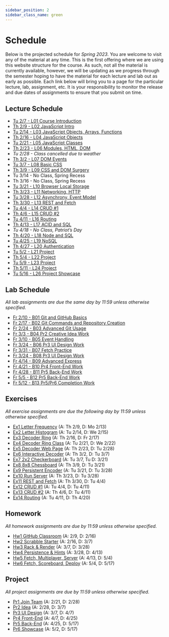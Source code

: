 ```yaml
---
sidebar_position: 2
sidebar_class_name: green
---
```


# Schedule

Below is the projected schedule for _Spring 2023_. You are welcome to visit any of the material at any time. This is the first offering where we are using this website structure for the course. As such, not all the material is currently available, however, we will be updating as we progress through the semester hoping to have the material for each lecture and lab out as early as possible. Each link below will bring you to a page for the particular lecture, lab, assignment, etc. It is your responsibility to monitor the release and due dates of assignments to ensure that you submit on time.

## Lecture Schedule

- [Tu 2/7 - L01 Course Introduction](../../lectures/course-intro/)
- [Th 2/9 - L02 JavaScript Intro](../../lectures/js-intro)
- [Tu 2/14 - L03 JavaScript Objects, Arrays, Functions](../../lectures/obj-arrays-funcs)
- [Th 2/16 - L04 JavaScript Objects](../../lectures/objects)
- [Tu 2/21 - L05 JavaScript Classes](../../lectures/classes)
- [Th 2/23 - L06 Modules, HTML, DOM](../../lectures/modules-html-dom)
- _Tu 2/28 - Class cancelled due to weather_
- [Th 3/2 - L07 DOM Events](../../lectures/dom-events)
- [Tu 3/7 - L08 Basic CSS](../../lectures/basic-css)
- [Th 3/9 - L09 CSS and DOM Surgery](../../lectures/css-dom-surgery)
- Tu 3/14 - No Class, Spring Recess
- Th 3/16 - No Class, Spring Recess
- [Tu 3/21 - L10 Browser Local Storage](../../lectures/local-storage)
- [Th 3/23 - L11 Networking, HTTP](../../lectures/network-http)
- [Tu 3/28 - L12 Asynchrony, Event Model](../../lectures/async-event-model)
- [Th 3/30 - L13 REST and Fetch](../../lectures/rest-fetch)
- [Tu 4/4 - L14 CRUD #1](../../lectures/crud-1)
- [Th 4/6 - L15 CRUD #2](../../lectures/crud-2)
- [Tu 4/11 - L16 Routing](../../lectures/routing)
- [Th 4/13 - L17 ACID and SQL](../../lectures/acid-sql)
- _Tu 4/18 - No Class, Patriot’s Day_
- [Th 4/20 - L18 Node and SQL](../../lectures/node-sql)
- [Tu 4/25 - L19 NoSQL](../../lectures/no-sql)
- [Th 4/27 - L20 Authentication](../../lectures/auth)
- [Tu 5/2 - L21 Project](../../lectures/project-1)
- [Th 5/4 - L22 Project](../../lectures/project-2)
- [Tu 5/9 - L23 Project](../../lectures/project-3)
- [Th 5/11 - L24 Project](../../lectures/project-4)
- [Tu 5/16 - L26 Project Showcase](../../lectures/showcase)

## Lab Schedule

_All lab assignments are due the same day by 11:59 unless otherwise specified._

- [Fr 2/10 - B01 Git and GitHub Basics](../../labs/git-basics)
- [Fr 2/17 - B02 Git Commands and Repository Creation](../../labs/git-commands)
- [Fr 2/24 - B03 Advanced Git Usage](../../labs/git-advanced)
- [Fr 3/3 - B04 Pr2 Creative Idea Work](../../labs/pr2-work)
- [Fr 3/10 - B05 Event Handling](../../labs/event-handling)
- [Fr 3/24 - B06 Pr3 UI Design Work](../../labs/pr3-work)
- [Fr 3/31 - B07 Fetch Practice](../../labs/fetch-practice)
- [Fr 3/24 - B08 Pr3 UI Design Work](../../labs/pr3-work-1)
- [Fr 4/14 - B09 Advanced Express](../../labs/advanced-express)
- [Fr 4/21 - B10 Pr4 Front-End Work](../../labs/pr4-work)
- [Fr 4/28 - B11 Pr5 Back-End Work](../../labs/pr5-work-1)
- [Fr 5/5 - B12 Pr5 Back-End Work](../../labs/pr5-work-2)
- [Fr 5/12 - B13 Pr5/Pr6 Completion Work](../../labs/pr5-6-work-3)

## Exercises

_All exercise assignments are due the following day by 11:59 unless otherwise specified._

- [Ex1 Letter Frequency](../../exercises/letter-frequency) (A: Th 2/9, D: Mo 2/13)
- [Ex2 Letter Histogram](../../exercises/letter-histogram) (A: Tu 2/14, D: We 2/15)
- [Ex3 Decoder Ring](../../exercises/decoder-ring) (A: Th 2/16, D: Fr 2/17)
- [Ex4 Decoder Ring Class](../../exercises/decoder-ring-class) (A: Tu 2/21, D: We 2/22)
- [Ex5 Decoder Web Page](../../exercises/decoder-web-page) (A: Th 2/23, D: Tu 2/28)
- [Ex6 Interactive Decoder](../../exercises/interactive-decoder) (A: Th 3/2, D: Tu 3/7)
- [Ex7 2x2 Checkerboard](../../exercises/checkerboard) (A: Tu 3/7, Tu D: 3/21)
- [Ex8 8x8 Chessboard](../../exercises/chessboard) (A: Th 3/9, D: Tu 3/21)
- [Ex9 Persistent Encoder](../../exercises/persistent-encoder) (A: Tu 3/21, D: Tu 3/28)
- [Ex10 Run Server](../../exercises/run-server) (A: Th 3/23, D: Tu 3/28)
- [Ex11 REST and Fetch](../../exercises/rest-and-fetch) (A: Th 3/30, D: Tu 4/4)
- [Ex12 CRUD #1](../../exercises/crud-1) (A: Tu 4/4, D: Tu 4/11)
- [Ex13 CRUD #2](../../exercises/crud-2) (A: Th 4/6, D: Tu 4/11)
- [Ex14 Routing](../../exercises/routing) (A: Tu 4/11, D: Th 4/20)

## Homework

_All homework assignments are due by 11:59 unless otherwise specified._

- [Hw1 GitHub Classroom](../../homework/github-classroom) (A: 2/9, D: 2/16)
- [Hw2 Scrabble Starter](../../homework/scrabble-starter) (A: 2/16, D: 3/7)
- [Hw3 Rack & Render](../../homework/rack-and-render) (A: 3/7, D: 3/28)
- [Hw4 Persistence & Hints](../../homework/persistence-and-hints) (A: 3/28, D: 4/13)
- [Hw5 Fetch, Multiplayer, Server](../../homework/fetch-multi-server) (A: 4/13, D: 5/4)
- [Hw6 Fetch, Scoreboard, Deploy](../../homework/fetch-scoreboard-deploy) (A: 5/4, D: 5/17)

## Project

_All project assignments are due by 11:59 unless otherwise specified._

- [Pr1 Join Team](../../project/join-team) (A: 2/21, D: 2/28)
- [Pr2 Idea](../../project/idea) (A: 2/28, D: 3/7)
- [Pr3 UI Design](../../project/ui-design) (A: 3/7, D: 4/7)
- [Pr4 Front-End](../../project/front-end) (A: 4/7, D: 4/25)
- [Pr5 Back-End](../../project/back-end) (A: 4/25, D: 5/17)
- [Pr6 Showcase](../../project/showcase) (A: 5/2, D: 5/17)
